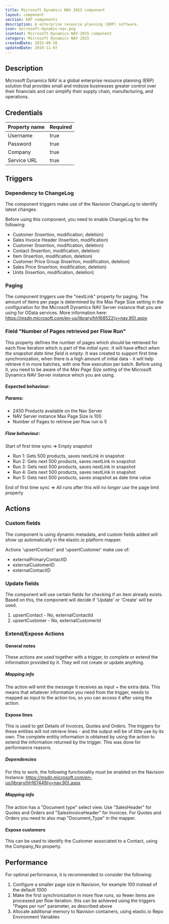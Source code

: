 ```yaml
---
title: Microsoft Dynamics NAV 2015 component
layout: component
section: ERP components
description: A enterprise resource planning (ERP) software.
icon: microsoft-dynamic-nav.png
icontext: Microsoft-Dynamics-NAV-2015 component
category: Microsoft Dynamics NAV 2015
createdDate: 2015-09-10
updatedDate: 2019-11-07
---
```


## Description

Microsoft Dynamics NAV is a global enterprise resource planning (ERP) solution that provides small and midsize businesses greater control over their financials and can simplify their supply chain, manufacturing, and operations.

## Credentials

| Property name | Required |
|--------------|--------|
| Username     | true   |
| Password     | true   |
| Company      | true   |
| Service URL  | true   |


## Triggers

### Dependency to ChangeLog

The component triggers make use of the Navision ChangeLog to identify latest changes.

Before using this component, you need to enable ChangeLog for the following:

* Customer (Insertion, modification, deletion)
* Sales Invoice Header (Insertion, modification)
* Customer (Insertion, modification, deletion)
* Contact (Insertion, modification, deletion)
* Item (Insertion, modification, deletion)
* Customer Price Group (Insertion, modification, deletion)
* Sales Price (Insertion, modification, deletion)
* Units (Insertion, modification, deletion)

### Paging

The component triggers use the "nextLink" property for paging.
The amount of items per page is determined by the Max Page Size setting in the configuration for the Microsoft Dynamics NAV Server instance that you are using for OData services.
More information here: https://msdn.microsoft.com/en-us/library/hh168522(v=nav.90).aspx

### Field "Number of Pages retrieved per Flow Run"

This property defines the number of pages which should be retrieved for each flow iteration which is part of the *initial sync*.
It will have effect *when the snapshot date time field is empty*.
It was created to support first time synchronization, when there is a high amount of initial data - it will help retrieve it in more batches, with one flow execution per batch.
Before using it, you need to be aware of the *Max Page Size setting* of the Microsoft Dynamics NAV Server instance which you are using.

#### Expected behaviour:

##### Params:

* 2450 Products available on the Nav Server
* NAV Server instance Max Page Size is 100
* Number of Pages to retrieve per flow run is 5

##### Flow behaviour:

Start of first time sync => Empty snapshot

* Run 1: Gets 500 products, saves nextLink in snapshot
* Run 2: Gets next 500 products, saves nextLink in snapshot
* Run 3: Gets next 500 products, saves nextLink in snapshot
* Run 4: Gets next 500 products, saves nextLink in snapshot
* Run 5: Gets next 500 products, saves snapshot as date time value

End of first time sync => All runs after this will *no longer use* the page limit property

## Actions

### Custom fields

The component is using dynamic metadata, and custom fields added will show up automatically in the elastic.io platform mapper.

Actions 'upsertContact' and 'upsertCustomer' make use of:
* externalPrimaryContactID
* externalCustomerID
* externalContactID

### Update fields

The component will use certain fields for checking if an item already exists. Based on this, the component will decide if 'Update' or 'Create' will be used.

1. upsertContact - No, externalContactId
2. upsertCustomer - No, externalCustomerId

### Extend/Expose Actions

#### General notes

These actions are used together with a trigger, to complete or extend the information provided by it.
They will not create or update anything.

##### Mapping info

The action will emit the *message* it receives as input + the extra data.
This means that whatever information you need from the trigger, needs to mapped as input to the action too, so you can access it after using the action.

#### Expose lines

This is used to get Details of Invoices, Quotes and Orders.
The triggers for these entities will not retrieve lines - and the output will be of little use by its own.
The complete entitiy information is obtained by using the action to extend the information returned by the trigger.
This was done for performance reasons.

##### Dependencies

For this to work, the following functionality must be enabled on the Navision Instance:
https://msdn.microsoft.com/en-us/library/hh167449(v=nav.90).aspx

##### Mapping info

The action has a "Document type" select view. Use "SalesHeader" for Quotes and Orders and "SalesInvoiceHeader" for Invoices.
For Quotes and Orders you need to also map "Document_Type" in the mapper.

#### Expose customers

This can be used to identify the Customer associated to a Contact, using the Company_No property.

## Performance

For optimal performance, it is recommended to consider the following:

1. Configure a smaller page size in Navision, for example 100 instead of the default 1000
2. Make the first synchronization in more flow runs, so fewer items are processed per flow iteration. this can be achieved using the triggers "Pages per run" parameter, as described above
3. Allocate additional memory to Navision containers, using elastic.io Repo Environment Variables
